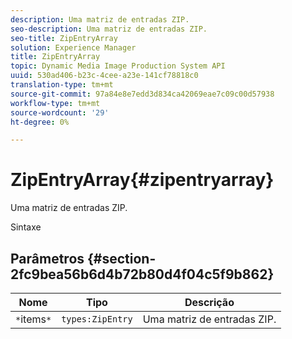 ```yaml
---
description: Uma matriz de entradas ZIP.
seo-description: Uma matriz de entradas ZIP.
seo-title: ZipEntryArray
solution: Experience Manager
title: ZipEntryArray
topic: Dynamic Media Image Production System API
uuid: 530ad406-b23c-4cee-a23e-141cf78818c0
translation-type: tm+mt
source-git-commit: 97a84e8e7edd3d834ca42069eae7c09c00d57938
workflow-type: tm+mt
source-wordcount: '29'
ht-degree: 0%

---
```



# ZipEntryArray{#zipentryarray}

Uma matriz de entradas ZIP.

Sintaxe

## Parâmetros {#section-2fc9bea56b6d4b72b80d4f04c5f9b862}

| Nome | Tipo | Descrição |
|---|---|---|
| `*`items`*` | `types:ZipEntry` | Uma matriz de entradas ZIP. |

